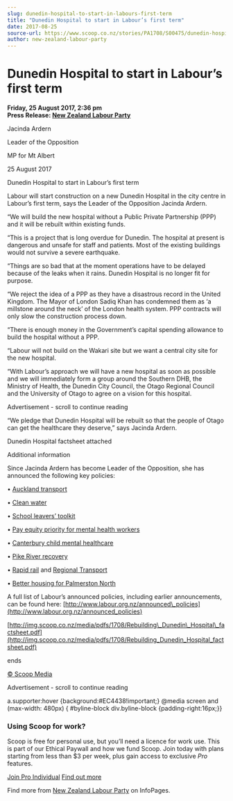 ```yaml
---
slug: dunedin-hospital-to-start-in-labours-first-term
title: "Dunedin Hospital to start in Labour’s first term"
date: 2017-08-25
source-url: https://www.scoop.co.nz/stories/PA1708/S00475/dunedin-hospital-to-start-in-labours-first-term.htm
author: new-zealand-labour-party
---
```

Dunedin Hospital to start in Labour’s first term
================================================

**Friday, 25 August 2017, 2:36 pm**  
**Press Release: [New Zealand Labour Party](https://info.scoop.co.nz/New_Zealand_Labour_Party)**

Jacinda Ardern

Leader of the Opposition

MP for Mt Albert

25 August 2017

Dunedin Hospital to start in Labour’s first term

Labour will start construction on a new Dunedin Hospital in the city centre in Labour’s first term, says the Leader of the Opposition Jacinda Ardern.

“We will build the new hospital without a Public Private Partnership (PPP) and it will be rebuilt within existing funds.

“This is a project that is long overdue for Dunedin. The hospital at present is dangerous and unsafe for staff and patients. Most of the existing buildings would not survive a severe earthquake.

“Things are so bad that at the moment operations have to be delayed because of the leaks when it rains. Dunedin Hospital is no longer fit for purpose.

“We reject the idea of a PPP as they have a disastrous record in the United Kingdom. The Mayor of London Sadiq Khan has condemned them as ‘a millstone around the neck’ of the London health system. PPP contracts will only slow the construction process down.

“There is enough money in the Government’s capital spending allowance to build the hospital without a PPP.

“Labour will not build on the Wakari site but we want a central city site for the new hospital.

“With Labour’s approach we will have a new hospital as soon as possible and we will immediately form a group around the Southern DHB, the Ministry of Health, the Dunedin City Council, the Otago Regional Council and the University of Otago to agree on a vision for this hospital.

Advertisement - scroll to continue reading





“We pledge that Dunedin Hospital will be rebuilt so that the people of Otago can get the healthcare they deserve,” says Jacinda Ardern.

Dunedin Hospital factsheet attached

Additional information

Since Jacinda Ardern has become Leader of the Opposition, she has announced the following key policies:

• [](http://www.labour.org.nz/aucklandtransport)[Auckland transport](http://www.labour.org.nz/aucklandtransport)

• [](http://www.labour.org.nz/water)[Clean water](http://www.labour.org.nz/water)

• [](http://www.labour.org.nz/schoolleaverstoolkit)[School leavers’ toolkit](http://www.labour.org.nz/schoolleaverstoolkit)

• [](http://www.labour.org.nz/pay_equity_to_be_a_priority_for_labour)[Pay equity priority for mental health workers](http://www.labour.org.nz/pay_equity_to_be_a_priority_for_labour)

• [](http://www.labour.org.nz/better_mental_health_care_for_canterbury_kids)[Canterbury child mental healthcare](http://www.labour.org.nz/better_mental_health_care_for_canterbury_kids)

• [](http://www.labour.org.nz/labour_stands_with_pike_families)[Pike River recovery](http://www.labour.org.nz/labour_stands_with_pike_families)

• [](http://www.labour.org.nz/rapid_rail_in_the_golden_triangle)[Rapid rail](http://www.labour.org.nz/rapid_rail_in_the_golden_triangle) and [](http://www.labour.org.nz/regionaltransport)[Regional Transport](http://www.labour.org.nz/regionaltransport)

• [](http://www.labour.org.nz/labour_to_build_starter_homes_and_state_houses_in_palmerston_north)[Better housing for Palmerston North](http://www.labour.org.nz/labour_to_build_starter_homes_and_state_houses_in_palmerston_north)

A full list of Labour’s announced policies, including earlier announcements, can be found here: [](http://www.labour.org.nz/announced_policies)[http://www.labour.org.nz/announced\_policies](http://www.labour.org.nz/announced_policies)

  
[http://img.scoop.co.nz/media/pdfs/1708/Rebuilding\_Dunedin\_Hospital\_factsheet.pdf](http://img.scoop.co.nz/media/pdfs/1708/Rebuilding_Dunedin_Hospital_factsheet.pdf)

ends

[© Scoop Media](http://www.scoop.co.nz/about/terms.html)  

Advertisement - scroll to continue reading



a.supporter:hover {background:#EC4438!important;} @media screen and (max-width: 480px) { #byline-block div.byline-block {padding-right:16px;}}

### Using Scoop for work?

Scoop is free for personal use, but you’ll need a licence for work use. This is part of our Ethical Paywall and how we fund Scoop. Join today with plans starting from less than $3 per week, plus gain access to exclusive _Pro_ features.  
  
[Join Pro Individual](https://pro.scoop.co.nz/Individual/?from=ProIn24) [Find out more](https://pro.scoop.co.nz/using-scoop-for-work/?from=ProIn24)

Find more from [New Zealand Labour Party](https://info.scoop.co.nz/New_Zealand_Labour_Party) on InfoPages.